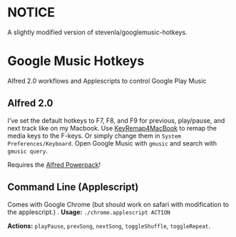 # NOTICE

A slightly modified version of stevenla/googlemusic-hotkeys.

# Google Music Hotkeys

Alfred 2.0 workflows and Applescripts to control Google Play Music

## Alfred 2.0

I've set the default hotkeys to F7, F8, and F9 for previous, play/pause, and
next track like on my Macbook. Use [KeyRemap4MacBook][] to remap the media
keys to the F-keys. Or simply change them in `System Preferences/Keyboard`.  Open Google Music with `gmusic` and search with `gmusic query`.

Requires the [Alfred Powerpack][]!

## Command Line (Applescript)

Comes with Google Chrome (but should work on safari with modification to the applescript.)
.
**Usage:** `./chrome.applescript ACTION`

**Actions:** `playPause`, `prevSong`, `nextSong`, `toggleShuffle`,
`toggleRepeat`.

  [KeyRemap4MacBook]: http://pqrs.org/macosx/keyremap4macbook/
  [Alfred Powerpack]: http://www.alfredapp.com/powerpack/
  
